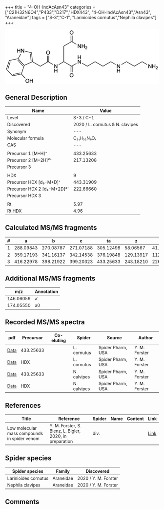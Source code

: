 +++
title = "4-OH-IndAcAsn43"
categories = ["C21H32N6O4","P433","D217","HDX443",
"4-OH-IndAcAsn43","Asn43",
"Araneidae"]
tags = ["S-3","C-1",
"Larinioides cornutus","Nephila clavipes"]
+++

![](/img/4-OH-IndAcAsn43.png)

## General Description

| Name                       | Value              |
|----------------------------|--------------------|
| Level                      | S-3 / C-1          |
| Discovered                 | 2020 / L. cornutus & N. clavipes |
| Synonym                    | ---                |
| Molecular formula          | C₂₁H₃₂N₆O₄                   |
| CAS                        | ---                |
|                            |                    |
| Precursor 1 [M+H]⁺         | 433.25633                   |
| Precursor 2 [M+2H]²⁺       | 217.13208                   |
| Precursor 3                |                    |
|                            |                    |
| HDX                        | 9                   |
| Precursor HDX   [d₉-M+D]⁺   | 443.31909                   |
| Precursor HDX 2 [d₉-M+2D]²⁺ | 222.66660                   |
| Precursor HDX 3            |                    |
|                            |                    |
| Rt                         | 5.97                   |
| Rt HDX                     | 4.96                   |

## Calculated MS/MS fragments

| # | a         | b         | c         | ta        | z         | y         | tz        |
|---|-----------|-----------|-----------|-----------|-----------|-----------|-----------|
| 1 | 288.09843 | 270.08787 | 271.07188 | 305.12498 | 58.06567 | 41.03912 | 75.09222 |
| 2 | 359.17193 | 341.16137 | 342.14538 | 376.19848 | 129.13917 | 112.11262 | 146.16572 |
| 3 | 416.22978 | 398.21922 | 399.20323 | 433.25633 | 243.18210 | 226.15555 | 260.20865 |

## Additional MS/MS fragments

| m/z | Annotation |
|-----|------------|
| 146.06059    | a'   |
| 174.05550    | a0   |

## Recorded MS/MS spectra

| pdf                                             | Precursor | Co-eluting | Spider      | Source                       | Author        |
|-------------------------------------------------|-----------|------------|-------------|------------------------------|---------------|
| [Data](/pdf/L-cornutus/433_4-OH-IndAcAsn43_Lc.pdf) | 433.25633 |           | L. cornutus | Spider Pharm, USA | Y. M. Forster |
| [Data](/pdf/L-cornutus/433_4-OH-IndAcAsn43_Lc_HDX.pdf) | HDX |           | L. cornutus | Spider Pharm, USA | Y. M. Forster |
| [Data](/pdf/N-clavipes/433_4-OH-IndAcAsn43_Nc.pdf) | 433.25633 |           | N. calvipes| Spider Pharm, USA | Y. M. Forster |
| [Data](/pdf/N-clavipes/433_4-OH-IndAcAsn43_Nc_HDX.pdf) | HDX |           | N. calvipes| Spider Pharm, USA | Y. M. Forster |


## References

| Title | Reference | Spider | Name | Content | Link |
|-------|-----------|--------|------|---------|------|
| Low molecular mass compounds in spider venom      | Y. M. Forster, S. Bienz, L. Bigler, 2020, in preparation          | div.       |   |   | [Link](unknown) |

## Spider species

| Spider species     | Family     | Discovered           |
|--------------------|------------|----------------------|
| Larinioides cornutus | Araneidae | 2020 / Y. M. Forster |
| Nephila clavipes | Araneidae | 2020 / Y. M. Forster |


## Comments